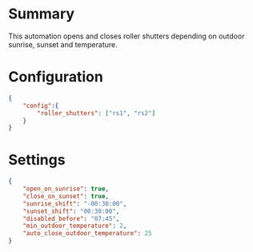 # Summary 
This automation opens and closes roller shutters depending on outdoor sunrise, sunset and temperature.

# Configuration
```json
{
    "config":{
        "roller_shutters": ["rs1", "rs2"]
    }
}
```

# Settings
```json
{
    "open_on_sunrise": true,
    "close_on_sunset": true,
    "sunrise_shift": "-00:30:00",
    "sunset_shift": "00:30:00",
    "disabled_before": "07:45",
    "min_outdoor_temperature": 2,
    "auto_close_outdoor_temperature": 25
}
```